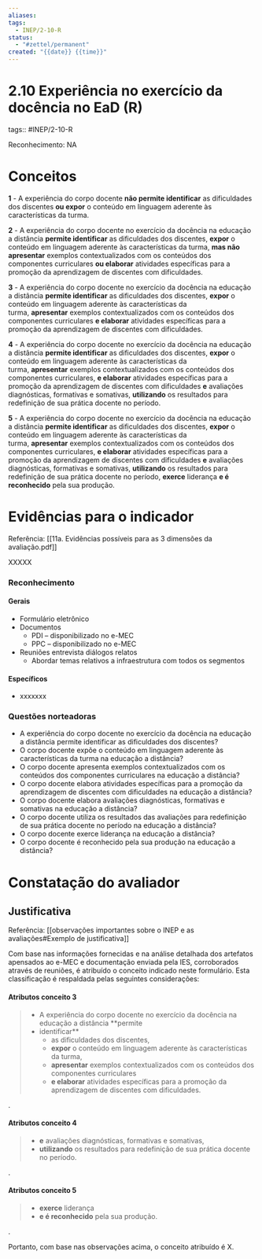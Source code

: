 ```yaml
---
aliases: 
tags:
  - INEP/2-10-R
status:
  - "#zettel/permanent"
created: "{{date}} {{time}}"
---
```

# 2.10 Experiência no exercício da docência no EaD (R)

tags:: #INEP/2-10-R

Reconhecimento: NA

# Conceitos

**1** - A experiência do corpo docente **não permite identificar** as dificuldades dos discentes **ou expor** o conteúdo em linguagem aderente às características da turma.

**2** - A experiência do corpo docente no exercício da docência na educação a distância **permite identificar** as dificuldades dos discentes, **expor** o conteúdo em linguagem aderente às características da turma, **mas não apresentar** exemplos contextualizados com os conteúdos dos componentes curriculares **ou elaborar** atividades específicas para a promoção da aprendizagem de discentes com dificuldades.

**3** - A experiência do corpo docente no exercício da docência na educação a distância **permite identificar** as dificuldades dos discentes, **expor** o conteúdo em linguagem aderente às características da turma, **apresentar** exemplos contextualizados com os conteúdos dos componentes curriculares **e elaborar** atividades específicas para a promoção da aprendizagem de discentes com dificuldades.

**4** - A experiência do corpo docente no exercício da docência na educação a distância **permite identificar** as dificuldades dos discentes, **expor** o conteúdo em linguagem aderente às características da turma, **apresentar** exemplos contextualizados com os conteúdos dos componentes curriculares, **e elaborar** atividades específicas para a promoção da aprendizagem de discentes com dificuldades **e** avaliações diagnósticas, formativas e somativas, **utilizando** os resultados para redefinição de sua prática docente no período.

**5** - A experiência do corpo docente no exercício da docência na educação a distância **permite identificar** as dificuldades dos discentes, **expor** o conteúdo em linguagem aderente às características da turma, **apresentar** exemplos contextualizados com os conteúdos dos componentes curriculares, **e elaborar** atividades específicas para a promoção da aprendizagem de discentes com dificuldades **e** avaliações diagnósticas, formativas e somativas, **utilizando** os resultados para redefinição de sua prática docente no período, **exerce** liderança **e é reconhecido** pela sua produção.

# Evidências para o indicador

Referência: [[11a. Evidências possíveis para as 3 dimensões da avaliação.pdf]]

XXXXX

### Reconhecimento

#### Gerais

- Formulário eletrônico
- Documentos
  - PDI – disponibilizado no e-MEC
  - PPC – disponibilizado no e-MEC
- Reuniões entrevista diálogos relatos
  - Abordar temas relativos a infraestrutura com todos os segmentos

#### Específicos

- xxxxxxx

### Questões norteadoras

- A experiência do corpo docente no exercício da docência na educação a distância permite identificar as dificuldades dos discentes?
- O corpo docente expõe o conteúdo em linguagem aderente às características da turma na educação a distância?
- O corpo docente apresenta exemplos contextualizados com os conteúdos dos componentes curriculares na educação a distância?
- O corpo docente elabora atividades específicas para a promoção da aprendizagem de discentes com dificuldades na educação a distância?
- O corpo docente elabora avaliações diagnósticas, formativas e somativas na educação a distância?
- O corpo docente utiliza os resultados das avaliações para redefinição de sua prática docente no período na educação a distância?
- O corpo docente exerce liderança na educação a distância?
- O corpo docente é reconhecido pela sua produção na educação a distância?

# Constatação do avaliador

## Justificativa

Referência: [[observações importantes sobre o INEP e as avaliações#Exemplo de justificativa]]

Com base nas informações fornecidas e na análise detalhada dos artefatos apensados ao e-MEC e documentação enviada pela IES, corroborados através de reuniões, é atribuído o conceito indicado neste formulário. Esta classificação é respaldada pelas seguintes considerações:

#### Atributos conceito 3

> - A experiência do corpo docente no exercício da docência na educação a distância **permite
> - identificar**
>   - as dificuldades dos discentes,
>   - **expor** o conteúdo em linguagem aderente às características da turma,
>   - **apresentar** exemplos contextualizados com os conteúdos dos componentes curriculares
>   - **e elaborar** atividades específicas para a promoção da aprendizagem de discentes com dificuldades.

.

#### Atributos conceito 4

> - **e** avaliações diagnósticas, formativas e somativas,
> - **utilizando** os resultados para redefinição de sua prática docente no período.

.

#### Atributos conceito 5

> - **exerce** liderança
> - **e é reconhecido** pela sua produção.

.

Portanto, com base nas observações acima, o conceito atribuído é X.
